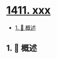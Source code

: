 # [1411. xxx](https://github.com/Tdahuyou/TNotes.leetcode/tree/main/notes/1411.%20xxx)

<!-- region:toc -->

- [1. 📝 概述](#1--概述)

<!-- endregion:toc -->

## 1. 📝 概述

